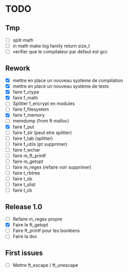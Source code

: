 # TODO

## Tmp

 - [ ] split math
 - [ ] in math make log family return size_t
 - [ ] verifier que le compilateur par defaut est gcc

## Rework

 - [x] mettre en place un nouveau système de compilation
 - [x] mettre en place un nouveau système de tests
 - [x] faire f_ctype
 - [x] faire f_math
 - [ ] Splitter f_encrypt en modules
 - [ ] faire f_filesystem
 - [x] faire f_memory
 - [ ] memdump (from ft malloc)
 - [x] faire f_put
 - [ ] faire f_str (peut etre splitter)
 - [ ] faire f_tab (splitter)
 - [ ] faire f_utils (pt supprimer)
 - [ ] faire f_wchar
 - [ ] faire m_ft_printf
 - [ ] faire m_getopt
 - [ ] faire m_regex (refaire voir supprimer)
 - [ ] faire t_rbtree
 - [ ] faire t_sb
 - [ ] faire t_slist
 - [ ] faire t_vb

## Release 1.0

 - [ ] Refaire m_regex propre
 - [x] Faire le ft\_getopt
 - [ ] Faire ft_printf pour les booléens
 - [ ] Faire la doc

## First issues

 - [ ] Mettre ft_escape / ft_unescape
